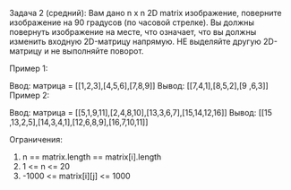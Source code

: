 Задача 2 (средний):
Вам дано n x n 2D matrix изображение, поверните изображение на 90 градусов (по часовой стрелке).
Вы должны повернуть изображение на месте, что означает, что вы должны изменить входную 2D-матрицу напрямую. НЕ выделяйте другую 2D-матрицу и не выполняйте поворот.
 
Пример 1:
 
Ввод: матрица = [[1,2,3],[4,5,6],[7,8,9]]
Вывод: [[7,4,1],[8,5,2],[9 ,6,3]]
Пример 2:
 
Ввод: матрица = [[5,1,9,11],[2,4,8,10],[13,3,6,7],[15,14,12,16]]
Вывод: [[15 ,13,2,5],[14,3,4,1],[12,6,8,9],[16,7,10,11]]
 
Ограничения:
1.	n == matrix.length == matrix[i].length
2.	1 <= n <= 20
3.	-1000 <= matrix[i][j] <= 1000

